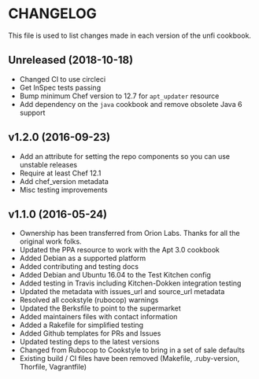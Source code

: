 # CHANGELOG

This file is used to list changes made in each version of the unfi cookbook.

## Unreleased (2018-10-18)

- Changed CI to use circleci
- Get InSpec tests passing
- Bump minimum Chef version to 12.7 for `apt_updater` resource
- Add dependency on the `java` cookbook and remove obsolete Java 6 support

## v1.2.0 (2016-09-23)

- Add an attribute for setting the repo components so you can use unstable releases
- Require at least Chef 12.1
- Add chef_version metadata
- Misc testing improvements

## v1.1.0 (2016-05-24)

- Ownership has been transferred from Orion Labs. Thanks for all the original work folks.
- Updated the PPA resource to work with the Apt 3.0 cookbook
- Added Debian as a supported platform
- Added contributing and testing docs
- Added Debian and Ubuntu 16.04 to the Test Kitchen config
- Added testing in Travis including Kitchen-Dokken integration testing
- Updated the metadata with issues_url and source_url metadata
- Resolved all cookstyle (rubocop) warnings
- Updated the Berksfile to point to the supermarket
- Added maintainers files with contact information
- Added a Rakefile for simplified testing
- Added Github templates for PRs and Issues
- Updated testing deps to the latest versions
- Changed from Rubocop to Cookstyle to bring in a set of sale defaults
- Existing build / CI files have been removed (Makefile, .ruby-version, Thorfile, Vagrantfile)
